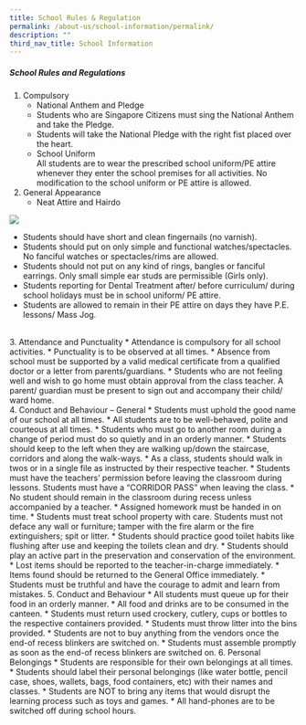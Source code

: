 ```yaml
---
title: School Rules & Regulation
permalink: /about-us/school-information/permalink/
description: ""
third_nav_title: School Information
---
```

##### School Rules and Regulations

1.  Compulsory
    *   National Anthem and Pledge
    *   Students who are Singapore Citizens must sing the National Anthem and take the Pledge.
    *   Students will take the National Pledge with the right fist placed over the heart.
    *   School Uniform  
        All students are to wear the prescribed school uniform/PE attire whenever they enter the school premises for all activities. No modification to the school uniform or PE attire is allowed.
				<br>
2.  General Appearance
    *   Neat Attire and Hairdo

![](https://staging.d2u1zetbqqqiby.amplifyapp.com/images/appearance.png)

*   Students should have short and clean fingernails (no varnish).
*   Students should put on only simple and functional watches/spectacles. No fanciful watches or spectacles/rims are allowed.
*   Students should not put on any kind of rings, bangles or fanciful earrings. Only small simple ear studs are permissible (Girls only).
*   Students reporting for Dental Treatment after/ before curriculum/ during school holidays must be in school uniform/ PE attire.
*   Students are allowed to remain in their PE attire on days they have P.E. lessons/ Mass Jog.
<br>
3.  Attendance and Punctuality
*   Attendance is compulsory for all school activities.
*   Punctuality is to be observed at all times.
*   Absence from school must be supported by a valid medical certificate from a qualified doctor or a letter from parents/guardians.
*   Students who are not feeling well and wish to go home must obtain approval from the class teacher. A parent/ guardian must be present to sign out and accompany their child/ ward home.
<br>
4.  Conduct and Behaviour – General
    *   Students must uphold the good name of our school at all times.
    *   All students are to be well-behaved, polite and courteous at all times.
    *   Students who must go to another room during a change of period must do so quietly and in an orderly manner.
    *   Students should keep to the left when they are walking up/down the staircase, corridors and along the walk-ways.
    *   As a class, students should walk in twos or in a single file as instructed by their respective teacher.
    *   Students must have the teachers’ permission before leaving the classroom during lessons. Students must have a “CORRIDOR PASS” when leaving the class.
    *   No student should remain in the classroom during recess unless accompanied by a teacher.
    *   Assigned homework must be handed in on time.
    *   Students must treat school property with care. Students must not deface any wall or furniture; tamper with the fire alarm or the fire extinguishers; spit or litter.
    *   Students should practice good toilet habits like flushing after use and keeping the toilets clean and dry.
    *   Students should play an active part in the preservation and conservation of the environment.
    *   Lost items should be reported to the teacher-in-charge immediately.
    *   Items found should be returned to the General Office immediately.
    *   Students must be truthful and have the courage to admit and learn from mistakes.
5.  Conduct and Behaviour
    *   All students must queue up for their food in an orderly manner.
    *   All food and drinks are to be consumed in the canteen.
    *   Students must return used crockery, cutlery, cups or bottles to the respective containers provided.
    *   Students must throw litter into the bins provided.
    *   Students are not to buy anything from the vendors once the end-of recess blinkers are switched on.
    *   Students must assemble promptly as soon as the end-of recess blinkers are switched on.
6.  Personal Belongings
    *   Students are responsible for their own belongings at all times.
    *   Students should label their personal belongings (like water bottle, pencil case, shoes, wallets, bags, food containers, etc) with their names and classes.
    *   Students are NOT to bring any items that would disrupt the learning process such as toys and games.
    *   All hand-phones are to be switched off during school hours.